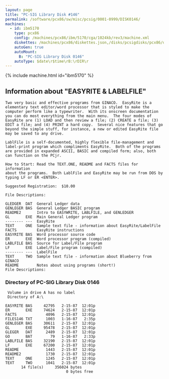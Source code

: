 ```yaml
---
layout: page
title: "PC-SIG Library Disk #146"
permalink: /software/pcx86/sw/misc/pcsig/0001-0999/DISK0146/
machines:
  - id: ibm5170
    type: pcx86
    config: /machines/pcx86/ibm/5170/cga/1024kb/rev3/machine.xml
    diskettes: /machines/pcx86/diskettes.json,/disks/pcsigdisks/pcx86/diskettes.json
    autoGen: true
    autoMount:
      B: "PC-SIG Library Disk 0146"
    autoType: $date\r$time\rB:\rDIR\r
---
```


{% include machine.html id="ibm5170" %}

## Information about "EASYRITE & LABELFILE"

    Two very basic and effective programs from GINACO.  EasyRite is a
    elementary text editor/word processor that is styled to make the
    computer perform like a typewriter.  With its onscreen documentation
    you can do most everything from the main menu.  The four modes of
    EasyRite are (1) LOAD and then review a file; (2) CREATE a file; (3)
    EDIT a file; and (4) PRINT a hard copy.  Several nice features that go
    beyond the simple stuff, for instance, a new or edited EasyRite file
    may be saved to any drive.
    
    LablFile is a self-documented, highly flexible file-management and
    label-print program which compliments EasyRite.  Both of the programs
    are provided in expanded ASCII, BASIC and compiled form; also, both
    can function on the PCjr.
    
    How to Start: Read the TEXT.ONE, README and FACTS files for information
    about the programs.  Both LablFile and EasyRite may be run from DOS by
    typing LF or ER <ENTER>.
    
    Suggested Registration:  $10.00
    
    File Descriptions:
    
    GLEDGER  DAT  General Ledger data
    GENLEGER BAS  General Ledger BASIC program
    README2       Intro to EASYWRITE, LABLFILE, and GENLEDGER
    GL       EXE  Main General Ledger program
    -------- ---  EasyRite
    TEXT     ONE  Sample text file - information about EasyRite/LabelFile
    FACTS         EasyRite instructions
    EASYRITE BAS  Word processor source code
    ER       EXE  Word processor program (compiled)
    LABLFILE BAS  Source for Label/File program
    LF       EXE  Label/File program (compiled)
    -------- ---  LabelFile
    TEXT     TWO  Sample text file - information about Blueberry from GINACO
    README        Notes about using programs (short!)
    File Descriptions:

### Directory of PC-SIG Library Disk 0146

     Volume in drive A has no label
     Directory of A:\

    EASYRITE BAS     42795   2-15-87  12:01p
    ER       EXE     74624   2-15-87  12:01p
    FACTS             4096   2-15-87  12:01p
    FILES146 TXT      1003   1-16-87   2:35p
    GENLEGER BAS     30611   2-15-87  12:01p
    GL       EXE     95478   2-15-87  12:01p
    GLEGER   DAT      2489   2-15-87  12:01p
    GO       BAT        79   1-16-87   2:33p
    LABLFILE BAS     32190   2-15-87  12:01p
    LF       EXE     67200   2-15-87  12:01p
    README            1443   2-15-87  12:01p
    README2           1730   2-15-87  12:01p
    TEXT     ONE      1245   2-15-87  12:01p
    TEXT     TWO      1041   2-15-87  12:01p
           14 file(s)     356024 bytes
                               0 bytes free
